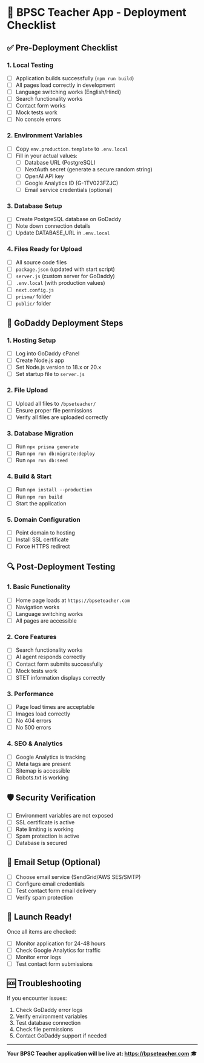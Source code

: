 # 🚀 BPSC Teacher App - Deployment Checklist

## ✅ Pre-Deployment Checklist

### 1. Local Testing
- [ ] Application builds successfully (`npm run build`)
- [ ] All pages load correctly in development
- [ ] Language switching works (English/Hindi)
- [ ] Search functionality works
- [ ] Contact form works
- [ ] Mock tests work
- [ ] No console errors

### 2. Environment Variables
- [ ] Copy `env.production.template` to `.env.local`
- [ ] Fill in your actual values:
  - [ ] Database URL (PostgreSQL)
  - [ ] NextAuth secret (generate a secure random string)
  - [ ] OpenAI API key
  - [ ] Google Analytics ID (G-1TV023FZJC)
  - [ ] Email service credentials (optional)

### 3. Database Setup
- [ ] Create PostgreSQL database on GoDaddy
- [ ] Note down connection details
- [ ] Update DATABASE_URL in `.env.local`

### 4. Files Ready for Upload
- [ ] All source code files
- [ ] `package.json` (updated with start script)
- [ ] `server.js` (custom server for GoDaddy)
- [ ] `.env.local` (with production values)
- [ ] `next.config.js`
- [ ] `prisma/` folder
- [ ] `public/` folder

## 🎯 GoDaddy Deployment Steps

### 1. Hosting Setup
- [ ] Log into GoDaddy cPanel
- [ ] Create Node.js app
- [ ] Set Node.js version to 18.x or 20.x
- [ ] Set startup file to `server.js`

### 2. File Upload
- [ ] Upload all files to `/bpseteacher/`
- [ ] Ensure proper file permissions
- [ ] Verify all files are uploaded correctly

### 3. Database Migration
- [ ] Run `npx prisma generate`
- [ ] Run `npm run db:migrate:deploy`
- [ ] Run `npm run db:seed`

### 4. Build & Start
- [ ] Run `npm install --production`
- [ ] Run `npm run build`
- [ ] Start the application

### 5. Domain Configuration
- [ ] Point domain to hosting
- [ ] Install SSL certificate
- [ ] Force HTTPS redirect

## 🔍 Post-Deployment Testing

### 1. Basic Functionality
- [ ] Home page loads at `https://bpseteacher.com`
- [ ] Navigation works
- [ ] Language switching works
- [ ] All pages are accessible

### 2. Core Features
- [ ] Search functionality works
- [ ] AI agent responds correctly
- [ ] Contact form submits successfully
- [ ] Mock tests work
- [ ] STET information displays correctly

### 3. Performance
- [ ] Page load times are acceptable
- [ ] Images load correctly
- [ ] No 404 errors
- [ ] No 500 errors

### 4. SEO & Analytics
- [ ] Google Analytics is tracking
- [ ] Meta tags are present
- [ ] Sitemap is accessible
- [ ] Robots.txt is working

## 🛡️ Security Verification

- [ ] Environment variables are not exposed
- [ ] SSL certificate is active
- [ ] Rate limiting is working
- [ ] Spam protection is active
- [ ] Database is secured

## 📧 Email Setup (Optional)

- [ ] Choose email service (SendGrid/AWS SES/SMTP)
- [ ] Configure email credentials
- [ ] Test contact form email delivery
- [ ] Verify spam protection

## 🎉 Launch Ready!

Once all items are checked:
- [ ] Monitor application for 24-48 hours
- [ ] Check Google Analytics for traffic
- [ ] Monitor error logs
- [ ] Test contact form submissions

## 🆘 Troubleshooting

If you encounter issues:
1. Check GoDaddy error logs
2. Verify environment variables
3. Test database connection
4. Check file permissions
5. Contact GoDaddy support if needed

---

**Your BPSC Teacher application will be live at: https://bpseteacher.com** 🎓
